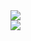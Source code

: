 <picture>
  <source
    srcset="https://github-readme-stats-pedrohrqphp.vercel.app/api?username=pedrohrqphp&show_icons=true&theme=github_dark&border_radius=20&include_all_commits=true&count_private=true"
    media="(prefers-color-scheme: dark)"
  />
  <source
    srcset="https://github-readme-stats-pedrohrqphp.vercel.app/api?username=pedrohrqphp&show_icons=true&theme=graywhite&border_radius=20&include_all_commits=true&count_private=true"
    media="(prefers-color-scheme: light)"
  />
  <img src="https://github-readme-stats-pedrohrqphp.vercel.app/api?username=pedrohrqphp&show_icons=true" /> 
</picture>
<br>
<picture>
  <source
    srcset="https://github-readme-stats-pedrohrqphp.vercel.app/api/top-langs/?username=pedrohrqphp&layout=compact&theme=github_dark&border_radius=20"
    media="(prefers-color-scheme: dark)"
  />
  <source
    srcset="https://github-readme-stats-pedrohrqphp.vercel.app/api/top-langs/?username=pedrohrqphp&layout=compact&theme=graywhite&border_radius=20"
    media="(prefers-color-scheme: light)"
  />
  <img src="https://github-readme-stats-pedrohrqphp.vercel.app/api?username=pedrohrqphp&show_icons=true"/>
</picture>
